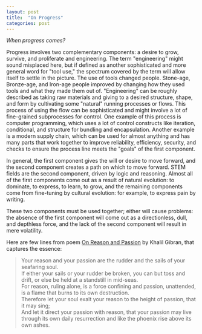 ```yaml
---
layout: post
title:  "On Progress"
categories: post
---
```

_When progress comes?_
<!--more-->




Progress involves two complementary components: a desire to grow, survive, and proliferate and engineering. The term "engineering" might sound misplaced here, but if defined as another sophisticated and more general word for "tool use," the spectrum covered by the term will allow itself to settle in the picture. The use of tools changed people. Stone-age, Bronze-age, and Iron-age people improved by changing how they used tools and what they made them out of. "Engineering" can be roughly described as taking raw materials and giving to a desired structure, shape, and form by cultivating some "natural" running processes or flows. This process of using the flow can be sophisticated and might involve a lot of fine-grained subprocesses for control. One example of this process is computer programming, which uses a lot of control constructs like iteration, conditional, and structure for bundling and encapsulation. Another example is a modern supply chain, which can be used for almost anything and has many parts that work together to improve reliability, efficiency, security, and checks to ensure the process line meets the "goals" of the first component.

In general, the first component gives the will or desire to move forward, and the second component creates a path on which to move forward. STEM fields are the second component, driven by logic and reasoning. Almost all of the first components come out as a result of natural evolution: to dominate, to express, to learn, to grow, and the remaining components come from fine-tuning by cultural evolution: for example, to express pain by writing.

These two components must be used together; either will cause problems: the absence of the first component will come out as a directionless, dull, and depthless force, and the lack of the second component will result in mere volatility. 


Here are few lines from poem [On Reason and Passion](https://poets.org/poem/reason-and-passion) by Khalil Gibran, that captures the essence:

> Your reason and your passion are the rudder and the sails of your seafaring soul.  
>    If either your sails or your rudder be broken, you can but toss and drift, or else be held at a standstill in mid-seas.  
>     For reason, ruling alone, is a force confining and passion, unattended, is a flame that burns to its own destruction.  
>     Therefore let your soul exalt your reason to the height of passion, that it may sing;  
>     And let it direct your passion with reason, that your passion may live through its own daily resurrection and like the phoenix rise above its own ashes.

